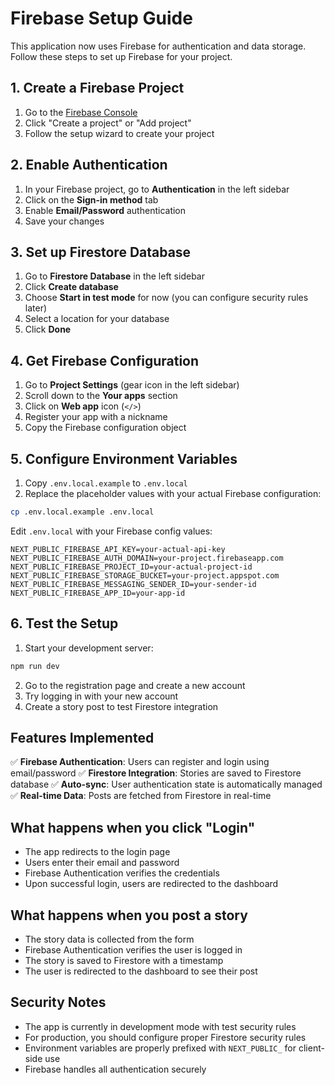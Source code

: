 # Firebase Setup Guide

This application now uses Firebase for authentication and data storage. Follow these steps to set up Firebase for your project.

## 1. Create a Firebase Project

1. Go to the [Firebase Console](https://console.firebase.google.com/)
2. Click "Create a project" or "Add project"
3. Follow the setup wizard to create your project

## 2. Enable Authentication

1. In your Firebase project, go to **Authentication** in the left sidebar
2. Click on the **Sign-in method** tab
3. Enable **Email/Password** authentication
4. Save your changes

## 3. Set up Firestore Database

1. Go to **Firestore Database** in the left sidebar
2. Click **Create database**
3. Choose **Start in test mode** for now (you can configure security rules later)
4. Select a location for your database
5. Click **Done**

## 4. Get Firebase Configuration

1. Go to **Project Settings** (gear icon in the left sidebar)
2. Scroll down to the **Your apps** section
3. Click on **Web app** icon (`</>`)
4. Register your app with a nickname
5. Copy the Firebase configuration object

## 5. Configure Environment Variables

1. Copy `.env.local.example` to `.env.local`
2. Replace the placeholder values with your actual Firebase configuration:

```bash
cp .env.local.example .env.local
```

Edit `.env.local` with your Firebase config values:

```env
NEXT_PUBLIC_FIREBASE_API_KEY=your-actual-api-key
NEXT_PUBLIC_FIREBASE_AUTH_DOMAIN=your-project.firebaseapp.com
NEXT_PUBLIC_FIREBASE_PROJECT_ID=your-actual-project-id
NEXT_PUBLIC_FIREBASE_STORAGE_BUCKET=your-project.appspot.com
NEXT_PUBLIC_FIREBASE_MESSAGING_SENDER_ID=your-sender-id
NEXT_PUBLIC_FIREBASE_APP_ID=your-app-id
```

## 6. Test the Setup

1. Start your development server:
```bash
npm run dev
```

2. Go to the registration page and create a new account
3. Try logging in with your new account
4. Create a story post to test Firestore integration

## Features Implemented

✅ **Firebase Authentication**: Users can register and login using email/password
✅ **Firestore Integration**: Stories are saved to Firestore database
✅ **Auto-sync**: User authentication state is automatically managed
✅ **Real-time Data**: Posts are fetched from Firestore in real-time

## What happens when you click "Login"
- The app redirects to the login page
- Users enter their email and password
- Firebase Authentication verifies the credentials
- Upon successful login, users are redirected to the dashboard

## What happens when you post a story
- The story data is collected from the form
- Firebase Authentication verifies the user is logged in
- The story is saved to Firestore with a timestamp
- The user is redirected to the dashboard to see their post

## Security Notes

- The app is currently in development mode with test security rules
- For production, you should configure proper Firestore security rules
- Environment variables are properly prefixed with `NEXT_PUBLIC_` for client-side use
- Firebase handles all authentication securely